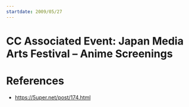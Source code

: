 ```yaml
---
startdate: 2009/05/27
---
```

# CC Associated Event: Japan Media Arts Festival – Anime Screenings

# References
* https://5uper.net/post/174.html
